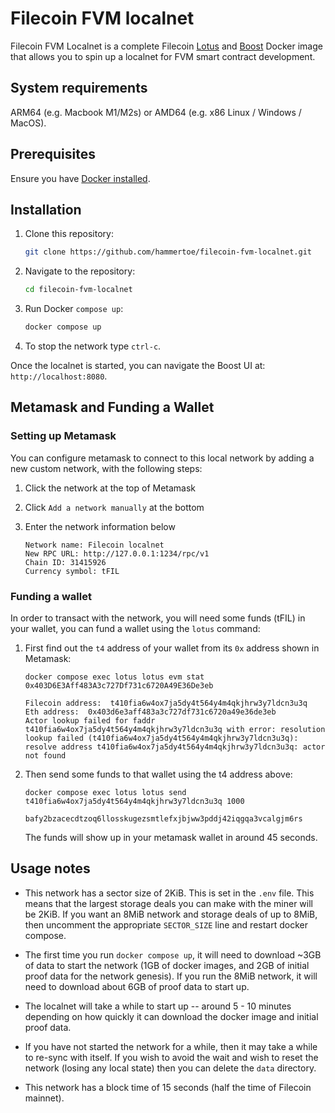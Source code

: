 # Filecoin FVM localnet

Filecoin FVM Localnet is a complete Filecoin [Lotus](https://lotus.filecoin.io/) and [Boost](https://boost.filecoin.io/) Docker image that allows you to spin up a localnet for FVM smart contract development.


## System requirements

ARM64 (e.g. Macbook M1/M2s) or AMD64 (e.g. x86 Linux / Windows / MacOS).

## Prerequisites

Ensure you have [Docker installed](https://docs.docker.com/get-docker/). 

## Installation

1. Clone this repository:

    ```sh
    git clone https://github.com/hammertoe/filecoin-fvm-localnet.git
    ```

1. Navigate to the repository:

    ```sh
    cd filecoin-fvm-localnet
    ```

1. Run Docker `compose up`:

    ```sh
    docker compose up
    ```

1. To stop the network type `ctrl-c`.

Once the localnet is started, you can navigate the Boost UI at: `http://localhost:8080`. 

## Metamask and Funding a Wallet

### Setting up Metamask

You can configure metamask to connect to this local network by adding a new custom network, with the following steps:

1. Click the network at the top of Metamask
1. Click `Add a network manually` at the bottom
1. Enter the network information below

    ```
    Network name: Filecoin localnet
    New RPC URL: http://127.0.0.1:1234/rpc/v1
    Chain ID: 31415926
    Currency symbol: tFIL
    ```

### Funding a wallet

In order to transact with the network, you will need some funds (tFIL) in your wallet, you can fund a wallet using the `lotus` command:

1. First find out the `t4` address of your wallet from its `0x` address shown in Metamask:

    ```
    docker compose exec lotus lotus evm stat 0x403D6E3Aff483A3c727Df731c6720A49E36De3eb
    ```
    ```
    Filecoin address:  t410fia6w4ox7ja5dy4t564y4m4qkjhrw3y7ldcn3u3q
    Eth address:  0x403d6e3aff483a3c727df731c6720a49e36de3eb
    Actor lookup failed for faddr t410fia6w4ox7ja5dy4t564y4m4qkjhrw3y7ldcn3u3q with error: resolution lookup failed (t410fia6w4ox7ja5dy4t564y4m4qkjhrw3y7ldcn3u3q): resolve address t410fia6w4ox7ja5dy4t564y4m4qkjhrw3y7ldcn3u3q: actor not found
    ```

1. Then send some funds to that wallet using the t4 address above:
    ```
    docker compose exec lotus lotus send t410fia6w4ox7ja5dy4t564y4m4qkjhrw3y7ldcn3u3q 1000
    ```
    ```
    bafy2bzacecdtzoq6llosskugezsmtlefxjbjww3pddj42iqgqa3vcalgjm6rs
    ```
   The funds will show up in your metamask wallet in around 45 seconds.
    

## Usage notes

- This network has a sector size of 2KiB. This is set in the `.env` file. This means that the largest storage deals you can make with the miner will be 2KiB. If you want an 8MiB network and storage deals of up to 8MiB, then uncomment the appropriate `SECTOR_SIZE` line and restart docker compose.

- The first time you run `docker compose up`, it will need to download ~3GB of data to start the network (1GB of docker images, and 2GB of initial proof data for the network genesis). If you run the 8MiB network, it will need to download about 6GB of proof data to start up.

- The localnet will take a while to start up -- around 5 - 10 minutes depending on how quickly it can download the docker image and initial proof data.

- If you have not started the network for a while, then it may take a while to re-sync with itself. If you wish to avoid the wait and wish to reset the network (losing any local state) then you can delete the `data` directory.

- This network has a block time of 15 seconds (half the time of Filecoin mainnet).




